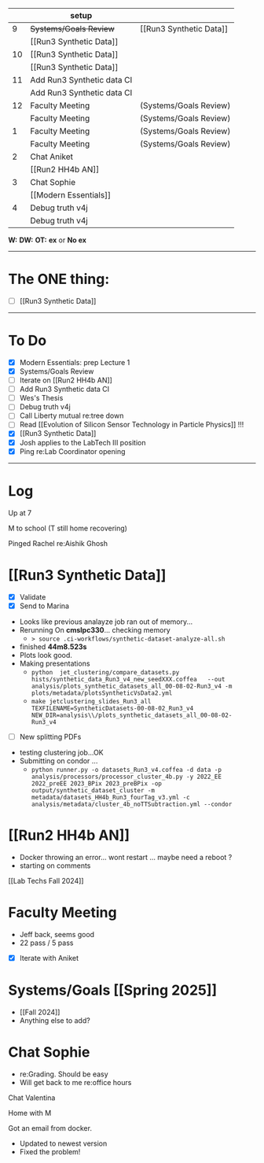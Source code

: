 
|     | setup                      |                         |
| --- | -------------------------- | ----------------------- |
| 9   | ~~Systems/Goals Review~~   | [[Run3 Synthetic Data]] |
|     | [[Run3 Synthetic Data]]    |                         |
| 10  | [[Run3 Synthetic Data]]    |                         |
|     | [[Run3 Synthetic Data]]    |                         |
| 11  | Add Run3 Synthetic data CI |                         |
|     | Add Run3 Synthetic data CI |                         |
| 12  | Faculty Meeting            | (Systems/Goals Review)  |
|     | Faculty Meeting            | (Systems/Goals Review)  |
| 1   | Faculty Meeting            | (Systems/Goals Review)  |
|     | Faculty Meeting            | (Systems/Goals Review)  |
| 2   | Chat Aniket                |                         |
|     | [[Run2 HH4b AN]]           |                         |
| 3   | Chat Sophie                |                         |
|     | [[Modern Essentials]]      |                         |
| 4   | Debug truth v4j            |                         |
|     | Debug truth v4j            |                         |

**W:**
**DW:**
**OT:**
**ex** or **No ex**

---
# The ONE thing: 
- [ ] [[Run3 Synthetic Data]]

---
# To Do

- [x] Modern Essentials: prep Lecture 1
- [x] Systems/Goals Review
- [ ] Iterate on [[Run2 HH4b AN]]
- [ ] Add Run3 Synthetic data CI
- [ ] Wes's Thesis
- [ ] Debug truth v4j
- [ ] Call Liberty mutual re:tree down
- [ ] Read [[Evolution of Silicon Sensor Technology in Particle Physics]] !!!
- [x] [[Run3 Synthetic Data]]
- [x] Josh applies to the LabTech III position
- [x] Ping re:Lab Coordinator opening

---

# Log

Up at 7 

M to school (T still home recovering)

Pinged Rachel re:Aishik Ghosh

#  [[Run3 Synthetic Data]]
- [x] Validate
- [x] Send to Marina
- Looks like previous analayze job ran out of memory...
- Rerunning  On **cmslpc330**... checking memory
	- `> source .ci-workflows/synthetic-dataset-analyze-all.sh`
- finished **44m8.523s**
- Plots look good.
- Making presentations
	- `python  jet_clustering/compare_datasets.py  hists/synthetic_data_Run3_v4_new_seedXXX.coffea   --out analysis/plots_synthetic_datasets_all_00-08-02-Run3_v4 -m plots/metadata/plotsSyntheticVsData2.yml`
	- `make jetclustering_slides_Run3_all TEXFILENAME=SyntheticDatasets-00-08-02_Run3_v4 NEW_DIR=analysis\\/plots_synthetic_datasets_all_00-08-02-Run3_v4`
- [ ] New splitting PDFs
- testing clustering job...OK
- Submitting on condor ...
	- `python runner.py -o datasets_Run3_v4.coffea -d data -p analysis/processors/processor_cluster_4b.py -y 2022_EE 2022_preEE 2023_BPix 2023_preBPix -op output/synthetic_dataset_cluster -m metadata/datasets_HH4b_Run3_fourTag_v3.yml -c analysis/metadata/cluster_4b_noTTSubtraction.yml --condor`

# [[Run2 HH4b AN]]
- Docker throwing an error... wont restart ... maybe need a reboot ?
- starting on comments


[[Lab Techs Fall 2024]]


# Faculty Meeting 
- Jeff back, seems good
- 22 pass / 5 pass
- [x] Iterate with Aniket

# Systems/Goals [[Spring 2025]]
- [[Fall 2024]]
- Anything else to add?

# Chat Sophie 
- re:Grading. Should be easy
- Will get back to me re:office hours

Chat Valentina 


Home with M

Got an email from docker.
- Updated to newest version
- Fixed the problem!

